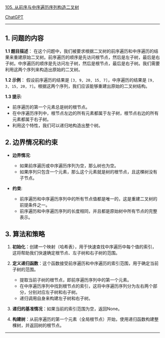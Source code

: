 [105. 从前序与中序遍历序列构造二叉树](https://leetcode.cn/problems/construct-binary-tree-from-preorder-and-inorder-traversal)

[ChatGPT](https://chat.openai.com/share/29a280d8-8f8a-4b25-94e8-04682bfe555f)

---

## 1. 问题的内容
**1.1 题目描述**：
在这个问题中，我们被要求根据二叉树的前序遍历和中序遍历的结果来重建原始二叉树。前序遍历的顺序是先访问根节点，然后是左子树，最后是右子树。中序遍历的顺序是先访问左子树，然后是根节点，最后是右子树。我们需要利用这两个序列来构造出原始的二叉树。

**1.2 示例**：
假设前序遍历的结果是 `[3, 9, 20, 15, 7]`，中序遍历的结果是 `[9, 3, 15, 20, 7]`。根据这两个序列，我们应该能够重建出原始的二叉树结构。

**1.3 提示**:
- 前序遍历的第一个元素总是树的根节点。
- 在中序遍历序列中，根节点左边的所有元素都属于左子树，根节点右边的所有元素都属于右子树。
- 利用这个特性，我们可以递归地构造出整个树。

## 2. 边界情况和约束
- **边界情况**:
  - 如果前序遍历或中序遍历序列为空，那么树也为空。
  - 如果序列只包含一个元素，那么这个元素就是树的根节点，且这棵树没有子节点。

- **约束**:
  - 前序遍历和中序遍历序列中的所有节点值都是唯一的，这是重建二叉树的前提条件之一。
  - 前序遍历和中序遍历序列的长度相同，并且都是原始树中所有节点的完整表示。


## 3. 算法和策略
1. **初始化**：创建一个映射（哈希表），用于快速查找中序遍历中每个值的索引，这将帮助我们快速确定根节点、左子树和右子树的范围。

2. **定义递归函数**：这个函数接受前序遍历和中序遍历的索引范围，用于确定当前子树的范围。
   - 提取当前子树的根节点，即前序遍历序列中的第一个元素。
   - 在中序遍历序列中找到根节点的索引，这将中序遍历序列分为左右两个部分，分别对应左子树和右子树。
   - 递归调用自身来构建左子树和右子树。

3. **递归的基准情况**：如果当前的索引范围为空，返回None。

4. **构建树**：从前序遍历的第一个元素（全局根节点）开始，使用递归函数构建整棵树，并返回树的根节点。

---